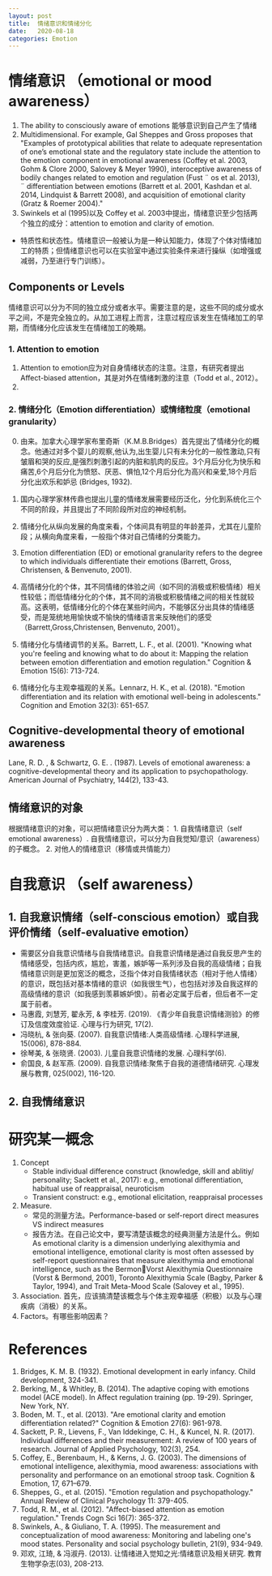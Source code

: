 ```yaml
---
layout: post
title:  情绪意识和情绪分化
date:   2020-08-18
categories: Emotion
---
```


# 情绪意识 （emotional or mood awareness）

1. The ability to consciously aware of emotions 能够意识到自己产生了情绪
2. Multidimensional. For example, Gal Sheppes and Gross proposes that "Examples of prototypical abilities that relate to adequate representation of one’s emotional state and the regulatory state include the attention to the emotion component in emotional awareness (Coffey et al. 2003, Gohm & Clore 2000, Salovey & Meyer 1990),
interoceptive awareness of bodily changes related to emotion and regulation (Fust ¨ os et al. 2013), ¨ differentiation between emotions (Barrett et al. 2001, Kashdan et al. 2014, Lindquist & Barrett
2008), and acquisition of emotional clarity (Gratz & Roemer 2004)."
3. Swinkels et al (1995)以及 Coffey et al. 2003中提出，情绪意识至少包括两个独立的成分：attention to emotion and clarity of emotion.
* 特质性和状态性。情绪意识一般被认为是一种认知能力，体现了个体对情绪加工的特质；但情绪意识也可以在实验室中通过实验条件来进行操纵（如增强或减弱，乃至进行专门训练）。

## Components or Levels

情绪意识可以分为不同的独立成分或者水平。需要注意的是，这些不同的成分或水平之间，不是完全独立的。从加工进程上而言，注意过程应该发生在情绪加工的早期，而情绪分化应该发生在情绪加工的晚期。

### 1. Attention to emotion

1. Attention to emotion应为对自身情绪状态的注意。注意，有研究者提出Affect-biased attention，其是对外在情绪刺激的注意（Todd et al., 2012）。
2.

### 2. 情绪分化（Emotion differentiation）或情绪粒度（emotional granularity）

0. 由来。加拿大心理学家布里奇斯（K.M.B.Bridges）首先提出了情绪分化的概念。他通过对多个婴儿的观察,他认为,出生婴儿只有未分化的一般性激动,只有皱眉和哭的反应,是强烈刺激引起的内脏和肌肉的反应。3个月后分化为快乐和痛苦,6个月后分化为愤怒、厌恶、惧怕,12个月后分化为高兴和亲爱,18个月后分化出欢乐和妒忌 (Bridges, 1932).

1. 国内心理学家林传鼎也提出儿童的情绪发展需要经历泛化，分化到系统化三个不同的阶段，并且提出了不同阶段所对应的神经机制。

2. 情绪分化从纵向发展的角度来看，个体间具有明显的年龄差异，尤其在儿童阶段；从横向角度来看，一般指个体对自己情绪的分类能力。

1. Emotion differentiation (ED) or emotional granularity refers to the degree to which individuals differentiate
their emotions (Barrett, Gross, Christensen, & Benvenuto, 2001).
2. 高情绪分化的个体，其不同情绪的体验之间（如不同的消极或积极情绪）相关性较低；而低情绪分化的个体，其不同的消极或积极情绪之间的相关性就较高。这表明，低情绪分化的个体在某些时间内，不能够区分出具体的情绪感受，而是笼统地用愉快或不愉快的情绪语言来反映他们的感受 （Barrett,Gross,Christensen, Benvenuto, 2001）。

3. 情绪分化与情绪调节的关系。Barrett, L. F., et al. (2001). "Knowing what you're feeling and knowing what to do about it: Mapping the relation between emotion differentiation and emotion regulation." Cognition & Emotion 15(6): 713-724.

4. 情绪分化与主观幸福观的关系。Lennarz, H. K., et al. (2018). "Emotion differentiation and its relation with emotional well-being in adolescents." Cognition and Emotion 32(3): 651-657.

## Cognitive-developmental theory of emotional awareness

Lane, R. D. , & Schwartz, G. E. . (1987). Levels of emotional awareness: a cognitive-developmental theory and its application to psychopathology. American Journal of Psychiatry, 144(2), 133-43.

## 情绪意识的对象

根据情绪意识的对象，可以把情绪意识分为两大类：
     1. 自我情绪意识（self emotional awareness）. 自我情绪意识，可以分为自我觉知/意识（awareness）的子概念。
	 2. 对他人的情绪意识（移情或共情能力）


# 自我意识 （self awareness）

## 1. 自我意识情绪（self-conscious emotion）或自我评价情绪（self-evaluative emotion）

* 需要区分自我意识情绪与自我情绪意识。自我意识情绪是通过自我反思产生的情绪感受，包括内疚，尴尬，害羞，嫉妒等一系列涉及自我的高级情绪；自我情绪意识则是更加宽泛的概念，泛指个体对自我情绪状态（相对于他人情绪）的意识，既包括对基本情绪的意识（如我很生气），也包括对涉及自我这样的高级情绪的意识（如我感到羡慕嫉妒恨）。前者必定属于后者，但后者不一定属于前者。
* 马惠霞, 刘慧芳, 翟永芳, & 李桂芳. (2019). 《青少年自我意识情绪测验》的修订及信度效度验证. 心理与行为研究, 17(2).
* 冯晓杭, & 张向葵. (2007). 自我意识情绪:人类高级情绪. 心理科学进展, 15(006), 878-884.
* 徐琴美, & 张晓贤. (2003). 儿童自我意识情绪的发展. 心理科学(6).
* 俞国良, & 赵军燕. (2009). 自我意识情绪:聚焦于自我的道德情绪研究. 心理发展与教育, 025(002), 116-120.

## 2. 自我情绪意识

# 研究某一概念

1. Concept
    * Stable individual difference construct (knowledge, skill and ablitiy/ personality; Sackett et al., 2017): e.g., emotional differentiation, habitual use of reappraisal, neuroticism
	* Transient construct: e.g., emotional elicitation, reappraisal processes
2. Measure.
    * 常见的测量方法。Performance-based or self-report direct measures VS indirect measures
    * 报告方法。在自己论文中，要写清楚该概念的经典测量方法是什么。例如As emotional clarity is a dimension underlying alexithymia and emotional intelligence, emotional clarity is most often assessed by self-report questionnaires that measure alexithymia and emotional intelligence, such as the BermonVorst Alexithymia Questionnaire (Vorst & Bermond, 2001), Toronto Alexithymia Scale (Bagby, Parker & Taylor, 1994), and Trait Meta-Mood Scale (Salovey et al., 1995).
3. Association. 首先，应该搞清楚该概念与个体主观幸福感（积极）以及与心理疾病（消极）的关系。
4. Factors。有哪些影响因素？

# References

1. Bridges, K. M. B. (1932). Emotional development in early infancy. Child development, 324-341.
2. Berking, M., & Whitley, B. (2014). The adaptive coping with emotions model (ACE model). In Affect regulation training (pp. 19-29). Springer, New York, NY.
3. Boden, M. T., et al. (2013). "Are emotional clarity and emotion differentiation related?" Cognition & Emotion 27(6): 961-978.
4. Sackett, P. R., Lievens, F., Van Iddekinge, C. H., & Kuncel, N. R. (2017). Individual differences and their measurement: A review of 100 years of research. Journal of Applied Psychology, 102(3), 254.
5. Coffey, E., Berenbaum, H., & Kerns, J. G. (2003). The dimensions of emotional
intelligence, alexithymia, mood awareness: associations with personality and
performance on an emotional stroop task. Cognition & Emotion, 17, 671–679.
6. Sheppes, G., et al. (2015). "Emotion regulation and psychopathology." Annual Review of Clinical Psychology 11: 379-405.
7. Todd, R. M., et al. (2012). "Affect-biased attention as emotion regulation." Trends Cogn Sci 16(7): 365-372.
8. Swinkels, A., & Giuliano, T. A. (1995). The measurement and conceptualization of mood awareness: Monitoring and labeling one's mood states. Personality and social psychology bulletin, 21(9), 934-949.
9. 邓欢, 江琦, & 冯淑丹. (2013). 让情绪进入觉知之光:情绪意识及相关研究. 教育生物学杂志(03), 208-213.
